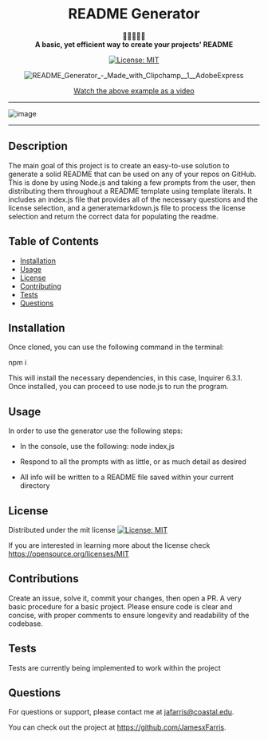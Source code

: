 <div align="center">
<h1 align="center"> README Generator </h1>

📄📄📄📄📄 <br>
<strong>A basic, yet efficient way to create your projects' README </strong>

[![License: MIT](https://img.shields.io/badge/License-MIT-yellow.svg)](https://opensource.org/licenses/MIT)

  ![README_Generator_-_Made_with_Clipchamp__1__AdobeExpress](https://github.com/JamesxFarris/readme-generator/assets/51385562/413d82a5-a9a3-4337-9690-b1ee6edd940d)

  
[Watch the above example as a video](https://github.com/JamesxFarris/readme-generator/issues/2#issue-1704918987)

</div>
<hr>

![image](https://github.com/JamesxFarris/readme-generator/assets/51385562/61365e6c-9403-4e5f-bb16-73450882b57d)

<hr>

## Description

The main goal of this project is to create an easy-to-use solution to generate a solid README that can be used on any of your repos on GitHub. This is done by using Node.js and taking a few prompts from the user, then distributing them throughout a README template using template literals. It includes an index.js file that provides all of the necessary questions and the license selection, and a generatemarkdown.js file to process the license selection and return the correct data for populating the readme.

## Table of Contents

- [Installation](#installation)
- [Usage](#usage)
- [License](#license)
- [Contributing](#contributing)
- [Tests](#tests)
- [Questions](#questions)

## Installation

Once cloned, you can use the following command in the terminal:

npm i

This will install the necessary dependencies, in this case, Inquirer 6.3.1. Once installed, you can proceed to use node.js to run the program.

## Usage

In order to use the generator use the following steps:

- In the console, use the following: node index,js

- Respond to all the prompts with as little, or as much detail as desired

- All info will be written to a README file saved within your current directory

## License

Distributed under the mit license [![License: MIT](https://img.shields.io/badge/License-MIT-yellow.svg)](https://opensource.org/licenses/MIT)

If you are interested in learning more about the license check https://opensource.org/licenses/MIT

## Contributions

Create an issue, solve it, commit your changes, then open a PR. A very basic procedure for a basic project. Please ensure code is clear and concise, with proper comments to ensure longevity and readability of the codebase.

## Tests

Tests are currently being implemented to work within the project

## Questions

For questions or support, please contact me at jafarris@coastal.edu.

You can check out the project at https://github.com/JamesxFarris.
